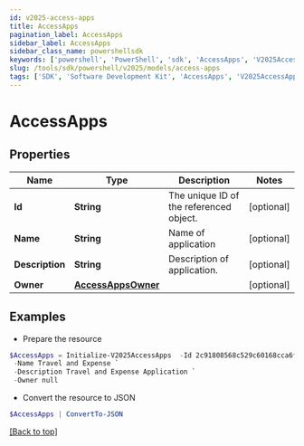 ```yaml
---
id: v2025-access-apps
title: AccessApps
pagination_label: AccessApps
sidebar_label: AccessApps
sidebar_class_name: powershellsdk
keywords: ['powershell', 'PowerShell', 'sdk', 'AccessApps', 'V2025AccessApps']
slug: /tools/sdk/powershell/v2025/models/access-apps
tags: ['SDK', 'Software Development Kit', 'AccessApps', 'V2025AccessApps']
---
```


# AccessApps

## Properties

| Name | Type | Description | Notes |
| --- | --- | --- | --- |
| **Id** | **String** | The unique ID of the referenced object. | [optional] |
| **Name** | **String** | Name of application | [optional] |
| **Description** | **String** | Description of application. | [optional] |
| **Owner** | [**AccessAppsOwner**](access-apps-owner) |  | [optional] |

## Examples

- Prepare the resource

```powershell
$AccessApps = Initialize-V2025AccessApps  -Id 2c91808568c529c60168cca6f90c1313 `
 -Name Travel and Expense `
 -Description Travel and Expense Application `
 -Owner null
```

- Convert the resource to JSON

```powershell
$AccessApps | ConvertTo-JSON
```

[[Back to top]](#)
